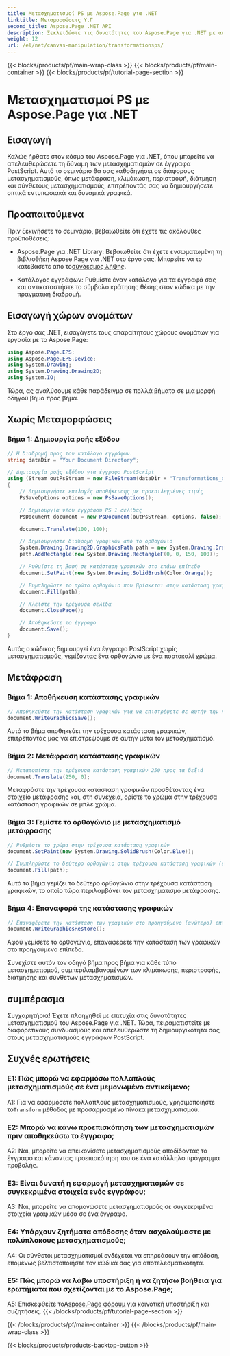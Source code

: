 ```yaml
---
title: Μετασχηματισμοί PS με Aspose.Page για .NET
linktitle: Μεταμορφώσεις Υ.Γ
second_title: Aspose.Page .NET API
description: Ξεκλειδώστε τις δυνατότητες του Aspose.Page για .NET με αυτόν τον περιεκτικό οδηγό για τους μετασχηματισμούς PostScript. Δημιουργήστε δυναμικά γραφικά χωρίς κόπο.
weight: 12
url: /el/net/canvas-manipulation/transformationsps/
---
```


{{< blocks/products/pf/main-wrap-class >}}
{{< blocks/products/pf/main-container >}}
{{< blocks/products/pf/tutorial-page-section >}}

# Μετασχηματισμοί PS με Aspose.Page για .NET

## Εισαγωγή

Καλώς ήρθατε στον κόσμο του Aspose.Page για .NET, όπου μπορείτε να απελευθερώσετε τη δύναμη των μετασχηματισμών σε έγγραφα PostScript. Αυτό το σεμινάριο θα σας καθοδηγήσει σε διάφορους μετασχηματισμούς, όπως μετάφραση, κλιμάκωση, περιστροφή, διάτμηση και σύνθετους μετασχηματισμούς, επιτρέποντάς σας να δημιουργήσετε οπτικά εντυπωσιακά και δυναμικά γραφικά.

## Προαπαιτούμενα

Πριν ξεκινήσετε το σεμινάριο, βεβαιωθείτε ότι έχετε τις ακόλουθες προϋποθέσεις:

-  Aspose.Page για .NET Library: Βεβαιωθείτε ότι έχετε ενσωματωμένη τη βιβλιοθήκη Aspose.Page για .NET στο έργο σας. Μπορείτε να το κατεβάσετε από το[σύνδεσμος λήψης](https://releases.aspose.com/page/net/).

- Κατάλογος εγγράφων: Ρυθμίστε έναν κατάλογο για τα έγγραφά σας και αντικαταστήστε το σύμβολο κράτησης θέσης στον κώδικα με την πραγματική διαδρομή.

## Εισαγωγή χώρων ονομάτων

Στο έργο σας .NET, εισαγάγετε τους απαραίτητους χώρους ονομάτων για εργασία με το Aspose.Page:

```csharp
using Aspose.Page.EPS;
using Aspose.Page.EPS.Device;
using System.Drawing;
using System.Drawing.Drawing2D;
using System.IO;
```

Τώρα, ας αναλύσουμε κάθε παράδειγμα σε πολλά βήματα σε μια μορφή οδηγού βήμα προς βήμα.


## Χωρίς Μεταμορφώσεις

### Βήμα 1: Δημιουργία ροής εξόδου

```csharp
// Η διαδρομή προς τον κατάλογο εγγράφων.
string dataDir = "Your Document Directory";

// Δημιουργία ροής εξόδου για έγγραφο PostScript
using (Stream outPsStream = new FileStream(dataDir + "Transformations_outPS.ps", FileMode.Create))
{
    // Δημιουργήστε επιλογές αποθήκευσης με προεπιλεγμένες τιμές
    PsSaveOptions options = new PsSaveOptions();

    // Δημιουργία νέου εγγράφου PS 1 σελίδας
    PsDocument document = new PsDocument(outPsStream, options, false);

    document.Translate(100, 100);

    // Δημιουργήστε διαδρομή γραφικών από το ορθογώνιο
    System.Drawing.Drawing2D.GraphicsPath path = new System.Drawing.Drawing2D.GraphicsPath();
    path.AddRectangle(new System.Drawing.RectangleF(0, 0, 150, 100));

    // Ρυθμίστε τη βαφή σε κατάσταση γραφικών στο επάνω επίπεδο
    document.SetPaint(new System.Drawing.SolidBrush(Color.Orange));

    // Συμπληρώστε το πρώτο ορθογώνιο που βρίσκεται στην κατάσταση γραφικών ανώτερου επιπέδου και χωρίς μετασχηματισμούς
    document.Fill(path);

    // Κλείστε την τρέχουσα σελίδα
    document.ClosePage();

    // Αποθηκεύστε το έγγραφο
    document.Save();
}
```

Αυτός ο κώδικας δημιουργεί ένα έγγραφο PostScript χωρίς μετασχηματισμούς, γεμίζοντας ένα ορθογώνιο με ένα πορτοκαλί χρώμα.

## Μετάφραση

### Βήμα 1: Αποθήκευση κατάστασης γραφικών

```csharp
// Αποθηκεύστε την κατάσταση γραφικών για να επιστρέψετε σε αυτήν την κατάσταση μετά τον μετασχηματισμό
document.WriteGraphicsSave();
```

Αυτό το βήμα αποθηκεύει την τρέχουσα κατάσταση γραφικών, επιτρέποντάς μας να επιστρέψουμε σε αυτήν μετά τον μετασχηματισμό.

### Βήμα 2: Μετάφραση κατάστασης γραφικών

```csharp
// Μετατοπίστε την τρέχουσα κατάσταση γραφικών 250 προς τα δεξιά
document.Translate(250, 0);
```

Μεταφράστε την τρέχουσα κατάσταση γραφικών προσθέτοντας ένα στοιχείο μετάφρασης και, στη συνέχεια, ορίστε το χρώμα στην τρέχουσα κατάσταση γραφικών σε μπλε χρώμα.

### Βήμα 3: Γεμίστε το ορθογώνιο με μετασχηματισμό μετάφρασης

```csharp
// Ρυθμίστε το χρώμα στην τρέχουσα κατάσταση γραφικών
document.SetPaint(new System.Drawing.SolidBrush(Color.Blue));

// Συμπληρώστε το δεύτερο ορθογώνιο στην τρέχουσα κατάσταση γραφικών (έχει μετασχηματισμό μετάφρασης)
document.Fill(path);
```

Αυτό το βήμα γεμίζει το δεύτερο ορθογώνιο στην τρέχουσα κατάσταση γραφικών, το οποίο τώρα περιλαμβάνει τον μετασχηματισμό μετάφρασης.

### Βήμα 4: Επαναφορά της κατάστασης γραφικών

```csharp
// Επαναφέρετε την κατάσταση των γραφικών στο προηγούμενο (ανώτερο) επίπεδο
document.WriteGraphicsRestore();
```

Αφού γεμίσετε το ορθογώνιο, επαναφέρετε την κατάσταση των γραφικών στο προηγούμενο επίπεδο.

Συνεχίστε αυτόν τον οδηγό βήμα προς βήμα για κάθε τύπο μετασχηματισμού, συμπεριλαμβανομένων των κλιμάκωσης, περιστροφής, διάτμησης και σύνθετων μετασχηματισμών.

## συμπέρασμα

Συγχαρητήρια! Έχετε πλοηγηθεί με επιτυχία στις δυνατότητες μετασχηματισμού του Aspose.Page για .NET. Τώρα, πειραματιστείτε με διαφορετικούς συνδυασμούς και απελευθερώστε τη δημιουργικότητά σας στους μετασχηματισμούς εγγράφων PostScript.

## Συχνές ερωτήσεις

### Ε1: Πώς μπορώ να εφαρμόσω πολλαπλούς μετασχηματισμούς σε ένα μεμονωμένο αντικείμενο;

A1: Για να εφαρμόσετε πολλαπλούς μετασχηματισμούς, χρησιμοποιήστε το`Transform` μέθοδος με προσαρμοσμένο πίνακα μετασχηματισμού.

### Ε2: Μπορώ να κάνω προεπισκόπηση των μετασχηματισμών πριν αποθηκεύσω το έγγραφο;

A2: Ναι, μπορείτε να απεικονίσετε μετασχηματισμούς αποδίδοντας το έγγραφο και κάνοντας προεπισκόπηση του σε ένα κατάλληλο πρόγραμμα προβολής.

### Ε3: Είναι δυνατή η εφαρμογή μετασχηματισμών σε συγκεκριμένα στοιχεία ενός εγγράφου;

A3: Ναι, μπορείτε να απομονώσετε μετασχηματισμούς σε συγκεκριμένα στοιχεία γραφικών μέσα σε ένα έγγραφο.

### Ε4: Υπάρχουν ζητήματα απόδοσης όταν ασχολούμαστε με πολύπλοκους μετασχηματισμούς;

A4: Οι σύνθετοι μετασχηματισμοί ενδέχεται να επηρεάσουν την απόδοση, επομένως βελτιστοποιήστε τον κώδικά σας για αποτελεσματικότητα.

### Ε5: Πώς μπορώ να λάβω υποστήριξη ή να ζητήσω βοήθεια για ερωτήματα που σχετίζονται με το Aspose.Page;

 A5: Επισκεφθείτε το[Aspose.Page φόρουμ](https://forum.aspose.com/c/page/39) για κοινοτική υποστήριξη και συζητήσεις.
{{< /blocks/products/pf/tutorial-page-section >}}

{{< /blocks/products/pf/main-container >}}
{{< /blocks/products/pf/main-wrap-class >}}

{{< blocks/products/products-backtop-button >}}
